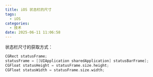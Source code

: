 ```yaml
---
title: iOS 状态栏的尺寸
tags:
  - iOS
categories:
  - 技术
date: 2025-06-11 11:06:58
---
```


状态栏尺寸的获取方式：

```objectivec
CGRect statusFrame;
statusFrame = [[UIApplication sharedApplication] statusBarFrame];
CGFloat statusHeight = statusFrame.size.height;
CGFloat statusWidth = statusFrame.size.width;
```

